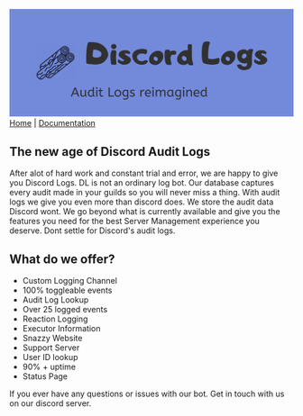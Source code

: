 ![](20190820_212703_0000.png)
[Home](https://disclogs.github.io) | [Documentation](https://disclogs.github.io/documentation)
## The new age of Discord Audit Logs

After alot of hard work and constant trial and error, we are happy to give you Discord Logs. DL is not an ordinary log bot. Our database captures every audit made in your guilds so you will never miss a thing. With audit logs we give you even more than discord does. We store the audit data Discord wont. We go beyond what is currently available and give you the features you need for the best Server Management experience you deserve. Dont settle for Discord's audit logs.
## What do we offer?
 * Custom Logging Channel
 * 100% toggleable events
 * Audit Log Lookup
 * Over 25 logged events
 * Reaction Logging
 * Executor Information
 * Snazzy Website
 * Support Server
 * User ID lookup
 * 90% + uptime
 * Status Page
 
 If you ever have any questions or issues with our bot. Get in touch with us on our discord server.
